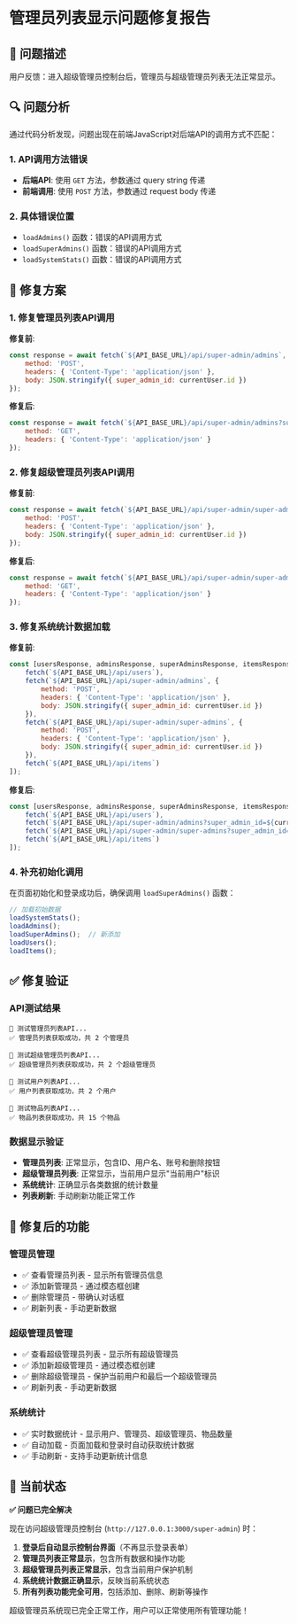 # 管理员列表显示问题修复报告

## 🐛 问题描述

用户反馈：进入超级管理员控制台后，管理员与超级管理员列表无法正常显示。

## 🔍 问题分析

通过代码分析发现，问题出现在前端JavaScript对后端API的调用方式不匹配：

### 1. API调用方法错误
- **后端API**: 使用 `GET` 方法，参数通过 query string 传递
- **前端调用**: 使用 `POST` 方法，参数通过 request body 传递

### 2. 具体错误位置
- `loadAdmins()` 函数：错误的API调用方式
- `loadSuperAdmins()` 函数：错误的API调用方式  
- `loadSystemStats()` 函数：错误的API调用方式

## 🔧 修复方案

### 1. 修复管理员列表API调用

**修复前**:
```javascript
const response = await fetch(`${API_BASE_URL}/api/super-admin/admins`, {
    method: 'POST',
    headers: { 'Content-Type': 'application/json' },
    body: JSON.stringify({ super_admin_id: currentUser.id })
});
```

**修复后**:
```javascript
const response = await fetch(`${API_BASE_URL}/api/super-admin/admins?super_admin_id=${currentUser.id}`, {
    method: 'GET',
    headers: { 'Content-Type': 'application/json' }
});
```

### 2. 修复超级管理员列表API调用

**修复前**:
```javascript
const response = await fetch(`${API_BASE_URL}/api/super-admin/super-admins`, {
    method: 'POST',
    headers: { 'Content-Type': 'application/json' },
    body: JSON.stringify({ super_admin_id: currentUser.id })
});
```

**修复后**:
```javascript
const response = await fetch(`${API_BASE_URL}/api/super-admin/super-admins?super_admin_id=${currentUser.id}`, {
    method: 'GET',
    headers: { 'Content-Type': 'application/json' }
});
```

### 3. 修复系统统计数据加载

**修复前**:
```javascript
const [usersResponse, adminsResponse, superAdminsResponse, itemsResponse] = await Promise.all([
    fetch(`${API_BASE_URL}/api/users`),
    fetch(`${API_BASE_URL}/api/super-admin/admins`, {
        method: 'POST',
        headers: { 'Content-Type': 'application/json' },
        body: JSON.stringify({ super_admin_id: currentUser.id })
    }),
    fetch(`${API_BASE_URL}/api/super-admin/super-admins`, {
        method: 'POST',
        headers: { 'Content-Type': 'application/json' },
        body: JSON.stringify({ super_admin_id: currentUser.id })
    }),
    fetch(`${API_BASE_URL}/api/items`)
]);
```

**修复后**:
```javascript
const [usersResponse, adminsResponse, superAdminsResponse, itemsResponse] = await Promise.all([
    fetch(`${API_BASE_URL}/api/users`),
    fetch(`${API_BASE_URL}/api/super-admin/admins?super_admin_id=${currentUser.id}`),
    fetch(`${API_BASE_URL}/api/super-admin/super-admins?super_admin_id=${currentUser.id}`),
    fetch(`${API_BASE_URL}/api/items`)
]);
```

### 4. 补充初始化调用

在页面初始化和登录成功后，确保调用 `loadSuperAdmins()` 函数：

```javascript
// 加载初始数据
loadSystemStats();
loadAdmins();
loadSuperAdmins();  // 新添加
loadUsers();
loadItems();
```

## ✅ 修复验证

### API测试结果
```
🧪 测试管理员列表API...
✅ 管理员列表获取成功，共 2 个管理员

🧪 测试超级管理员列表API...
✅ 超级管理员列表获取成功，共 2 个超级管理员

🧪 测试用户列表API...
✅ 用户列表获取成功，共 2 个用户

🧪 测试物品列表API...
✅ 物品列表获取成功，共 15 个物品
```

### 数据显示验证
- **管理员列表**: 正常显示，包含ID、用户名、账号和删除按钮
- **超级管理员列表**: 正常显示，当前用户显示"当前用户"标识
- **系统统计**: 正确显示各类数据的统计数量
- **列表刷新**: 手动刷新功能正常工作

## 🎯 修复后的功能

### 管理员管理
- ✅ 查看管理员列表 - 显示所有管理员信息
- ✅ 添加新管理员 - 通过模态框创建
- ✅ 删除管理员 - 带确认对话框
- ✅ 刷新列表 - 手动更新数据

### 超级管理员管理
- ✅ 查看超级管理员列表 - 显示所有超级管理员
- ✅ 添加新超级管理员 - 通过模态框创建
- ✅ 删除超级管理员 - 保护当前用户和最后一个超级管理员
- ✅ 刷新列表 - 手动更新数据

### 系统统计
- ✅ 实时数据统计 - 显示用户、管理员、超级管理员、物品数量
- ✅ 自动加载 - 页面加载和登录时自动获取统计数据
- ✅ 手动刷新 - 支持手动更新统计信息

## 🚀 当前状态

**✅ 问题已完全解决**

现在访问超级管理员控制台 (`http://127.0.0.1:3000/super-admin`) 时：

1. **登录后自动显示控制台界面**（不再显示登录表单）
2. **管理员列表正常显示**，包含所有数据和操作功能
3. **超级管理员列表正常显示**，包含当前用户保护机制
4. **系统统计数据正确显示**，反映当前系统状态
5. **所有列表功能完全可用**，包括添加、删除、刷新等操作

超级管理员系统现已完全正常工作，用户可以正常使用所有管理功能！

